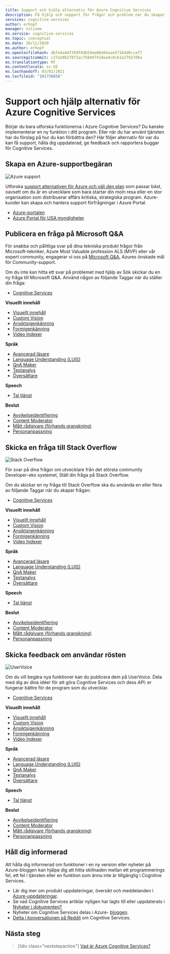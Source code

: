```yaml
---
title: Support och hjälp alternativ för Azure Cognitive Services
description: Få hjälp och support för frågor och problem när du skapar program som integreras med Azure Cognitive Services.
services: cognitive-services
author: erhopf
manager: nitinme
ms.service: cognitive-services
ms.topic: conceptual
ms.date: 10/11/2020
ms.author: erhopf
ms.openlocfilehash: dbfe4a44f359f8db59ae80e04aae57164d0ccaf7
ms.sourcegitcommit: c27a20b278f2ac758447418ea4c8c61e27927d6a
ms.translationtype: MT
ms.contentlocale: sv-SE
ms.lasthandoff: 03/03/2021
ms.locfileid: "101736856"
---
```

# <a name="azure-cognitive-services-support-and-help-options"></a>Support och hjälp alternativ för Azure Cognitive Services

Börjar du bara utforska funktionerna i Azure Cognitive Services? Du kanske implementerar en ny funktion i ditt program. Eller när du har använt tjänsten har du förslag på hur du kan förbättra den? Här följer alternativ för var du kan få support, hålla dig uppdaterad, ge feedback och rapportera buggar för Cognitive Services.

## <a name="create-an-azure-support-request"></a>Skapa en Azure-supportbegäran

<div class='icon is-large'>
    <img alt='Azure support' src='https://docs.microsoft.com/media/logos/logo_azure.svg'>
</div>

Utforska [support alternativen för Azure och välj den plan](https://azure.microsoft.com/support/plans) som passar bäst, oavsett om du är en utvecklare som bara startar din moln resa eller en stor organisation som distribuerar affärs kritiska, strategiska program. Azure-kunder kan skapa och hantera support förfrågningar i Azure Portal.

* [Azure-portalen](https://ms.portal.azure.com/#blade/Microsoft_Azure_Support/HelpAndSupportBlade/overview)
* [Azure Portal för USA myndigheter](https://portal.azure.us)

## <a name="post-a-question-on-microsoft-qa"></a>Publicera en fråga på Microsoft Q&A

För snabba och pålitliga svar på dina tekniska produkt frågor från Microsoft-tekniker, Azure Most Valuable profession ALS (MVP) eller vår expert community, engagerar vi oss på [Microsoft Q&A](/answers/products/azure?product=all), Azures önskade mål för Community-support.

Om du inte kan hitta ett svar på problemet med hjälp av Sök skickar du en ny fråga till Microsoft Q&A. Använd någon av följande Taggar när du ställer din fråga:

* [Cognitive Services](/answers/topics/azure-cognitive-services.html)

**Visuellt innehåll**

* [Visuellt innehåll](/answers/topics/azure-computer-vision.html)
* [Custom Vision](/answers/topics/azure-custom-vision.html)
* [Ansiktsigenkänning](/answers/topics/azure-face.html)
* [Formigenkänning](/answers/topics/azure-form-recognizer.html)
* [Video Indexer](/answers/topics/azure-media-services.html)

**Språk**

* [Avancerad läsare](/answers/topics/azure-immersive-reader.html)
* [Language Understanding (LUIS)](/answers/topics/azure-language-understanding.html)
* [QnA Maker](/answers/topics/azure-qna-maker.html)
* [Textanalys](/answers/topics/azure-text-analytics.html)
* [Översättare](/answers/topics/azure-translator.html)

**Speech**

* [Tal tjänst](/answers/topics/azure-speech.html)


**Beslut**

* [Avvikelseidentifiering](/answers/topics/azure-anomaly-detector.html) 
* [Content Moderator](/answers/topics/azure-content-moderator.html)
* [Mått rådgivare (förhands granskning)]()
* [Personanpassning](/answers/topics/azure-personalizer.html)

## <a name="post-a-question-to-stack-overflow"></a>Skicka en fråga till Stack Overflow

<div class='icon is-large'>
    <img alt='Stack Overflow' src='https://docs.microsoft.com/media/logos/logo_stackoverflow.svg'>
</div>

För svar på dina frågor om utvecklare från det största community Developer-eko systemet, Ställ din fråga på Stack Overflow.

Om du skickar en ny fråga till Stack Overflow ska du använda en eller flera av följande Taggar när du skapar frågan:

* [Cognitive Services](https://stackoverflow.com/questions/tagged/azure-cognitive-services)

**Visuellt innehåll**

* [Visuellt innehåll](https://stackoverflow.com/search?q=azure+computer+vision)
* [Custom Vision](https://stackoverflow.com/search?q=azure+custom+vision)
* [Ansiktsigenkänning](https://stackoverflow.com/search?q=azure+face)
* [Formigenkänning](https://stackoverflow.com/search?q=azure+form+recognizer)
* [Video Indexer](https://stackoverflow.com/search?q=azure+video+indexer)

**Språk**

* [Avancerad läsare](https://stackoverflow.com/search?q=azure+immersive+reader)
* [Language Understanding (LUIS)](https://stackoverflow.com/search?q=azure+luis+language+understanding)
* [QnA Maker](https://stackoverflow.com/search?q=azure+qna+maker)
* [Textanalys](https://stackoverflow.com/search?q=azure+text+analytics)
* [Översättare](https://stackoverflow.com/search?q=azure+translator+text)

**Speech**

* [Tal tjänst](https://stackoverflow.com/search?q=azure+speech)

**Beslut**

* [Avvikelseidentifiering](https://stackoverflow.com/search?q=azure+anomaly+detector) 
* [Content Moderator](https://stackoverflow.com/search?q=azure+content+moderator)
* [Mått rådgivare (förhands granskning)](https://stackoverflow.com/search?q=azure+metrics+advisor)
* [Personanpassning](https://stackoverflow.com/search?q=azure+personalizer)

## <a name="submit-feedback-on-user-voice"></a>Skicka feedback om användar rösten

<div class='icon is-large'>
    <img alt='UserVoice' src='https://docs.microsoft.com/media/logos/logo-uservoice.svg'>
</div>

Om du vill begära nya funktioner kan du publicera dem på UserVoice. Dela med dig av dina idéer för att göra Cognitive Services och dess API: er fungerar bättre för de program som du utvecklar. 

* [Cognitive Services](https://feedback.azure.com/forums/932041-azure-cognitive-services?category_id=395737)

**Visuellt innehåll**

* [Visuellt innehåll](https://feedback.azure.com/forums/932041-azure-cognitive-services?category_id=395743)
* [Custom Vision](https://feedback.azure.com/forums/932041-azure-cognitive-services?category_id=395743)
* [Ansiktsigenkänning](https://feedback.azure.com/forums/932041-azure-cognitive-services?category_id=395743)
* [Formigenkänning](https://feedback.azure.com/forums/932041-azure-cognitive-services?category_id=395743)
* [Video Indexer](https://feedback.azure.com/forums/932041-azure-cognitive-services?category_id=395743)

**Språk**

* [Avancerad läsare](https://feedback.azure.com/forums/932041-azure-cognitive-services?category_id=395749)
* [Language Understanding (LUIS)](https://feedback.azure.com/forums/932041-azure-cognitive-services?category_id=395749)
* [QnA Maker](https://feedback.azure.com/forums/932041-azure-cognitive-services?category_id=395749)
* [Textanalys](https://feedback.azure.com/forums/932041-azure-cognitive-services?category_id=395749)
* [Översättare](https://feedback.azure.com/forums/932041-azure-cognitive-services?category_id=395749)

**Speech**

* [Tal tjänst](https://feedback.azure.com/forums/932041-azure-cognitive-services?category_id=395740)

**Beslut**

* [Avvikelseidentifiering](https://feedback.azure.com/forums/932041-azure-cognitive-services?category_id=395746) 
* [Content Moderator](https://feedback.azure.com/forums/932041-azure-cognitive-services?category_id=395746)
* [Mått rådgivare (förhands granskning)](https://feedback.azure.com/forums/932041-azure-cognitive-services?category_id=395746)
* [Personanpassning](https://feedback.azure.com/forums/932041-azure-cognitive-services?category_id=395746)

## <a name="stay-informed"></a>Håll dig informerad

Att hålla dig informerad om funktioner i en ny version eller nyheter på Azure-bloggen kan hjälpa dig att hitta skillnaden mellan ett programmerings fel, ett fel i tjänsten eller en funktion som ännu inte är tillgänglig i Cognitive Services.

* Lär dig mer om produkt uppdateringar, översikt och meddelanden i [Azure-uppdateringar](https://azure.microsoft.com/updates/?category=ai-machine-learning&query=Azure%20Cognitive%20Services).
* Se vad Cognitive Services artiklar nyligen har lagts till eller uppdaterats i [Nyheter i dokumenten?](whats-new-docs.md)
* Nyheter om Cognitive Services delas i Azure- [bloggen](https://azure.microsoft.com/blog/topics/cognitive-services/).
* [Delta i konversationen på Reddit](https://www.reddit.com/r/AZURE/search/?q=Cognitive%20Services&restrict_sr=1) om Cognitive Services.

## <a name="next-steps"></a>Nästa steg

> [!div class="nextstepaction"]
> [Vad är Azure Cognitive Services?](./what-are-cognitive-services.md)